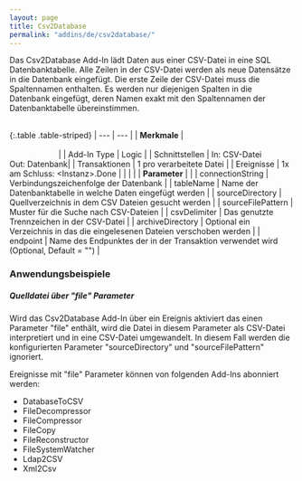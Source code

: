 ```yaml
---
layout: page
title: Csv2Database
permalink: "addins/de/csv2database/"
---
```


Das Csv2Database Add-In lädt Daten aus einer CSV-Datei in eine SQL Datenbanktabelle.
Alle Zeilen in der CSV-Datei werden als neue Datensätze in die Datenbank eingefügt.
Die erste Zeile der CSV-Datei muss die Spaltennamen enthalten. Es werden nur diejenigen Spalten in die Datenbank eingefügt, deren Namen exakt mit den Spaltennamen der Datenbanktabelle übereinstimmen.<br /><br />

{:.table .table-striped}
| --- | --- |
| __Merkmale__ | &nbsp;&nbsp;&nbsp;&nbsp;&nbsp;&nbsp;&nbsp;&nbsp;&nbsp;&nbsp;&nbsp;&nbsp;&nbsp;&nbsp;&nbsp;&nbsp;&nbsp;&nbsp;&nbsp;&nbsp;&nbsp;&nbsp;&nbsp;&nbsp;&nbsp;&nbsp;&nbsp;&nbsp;&nbsp;&nbsp;&nbsp;&nbsp;&nbsp;&nbsp;&nbsp;&nbsp;&nbsp;&nbsp;&nbsp;&nbsp;&nbsp;&nbsp;&nbsp;&nbsp;&nbsp;&nbsp;&nbsp;&nbsp;&nbsp;&nbsp;&nbsp;&nbsp;&nbsp;&nbsp;&nbsp;&nbsp;&nbsp;&nbsp;&nbsp;&nbsp;&nbsp;&nbsp;&nbsp;&nbsp;&nbsp;&nbsp;&nbsp;&nbsp;&nbsp;&nbsp;&nbsp;&nbsp;&nbsp;&nbsp;&nbsp;&nbsp;&nbsp;&nbsp;&nbsp;&nbsp;&nbsp;&nbsp;&nbsp;&nbsp;&nbsp;&nbsp;&nbsp;&nbsp;&nbsp;&nbsp;&nbsp;&nbsp;&nbsp;&nbsp;&nbsp;&nbsp;&nbsp;&nbsp;&nbsp;&nbsp;&nbsp;&nbsp;&nbsp;&nbsp;&nbsp;&nbsp;&nbsp;&nbsp;&nbsp;&nbsp;&nbsp;&nbsp;&nbsp;&nbsp;&nbsp;&nbsp;&nbsp;&nbsp;&nbsp;&nbsp;&nbsp;&nbsp;&nbsp;&nbsp;&nbsp;&nbsp;&nbsp;&nbsp;&nbsp;&nbsp;&nbsp;&nbsp;&nbsp;&nbsp;&nbsp;&nbsp;&nbsp;&nbsp;&nbsp;&nbsp;&nbsp;&nbsp;&nbsp;&nbsp;&nbsp;&nbsp;&nbsp;&nbsp;&nbsp; |
| Add-In Type | Logic |
| Schnittstellen | In: CSV-Datei<br /> Out: Datenbank|
| Transaktionen | 1 pro verarbeitete Datei |
| Ereignisse | 1x am Schluss: &lt;Instanz&gt;.Done |
| | |
| __Parameter__ | |
| connectionString | Verbindungszeichenfolge der Datenbank | 
| tableName | Name der Datenbanktabelle in welche Daten eingefügt werden | 
| sourceDirectory | Quellverzeichnis in dem CSV Dateien gesucht werden | 
| sourceFilePattern | Muster für die Suche nach CSV-Dateien | 
| csvDelimiter | Das genutzte Trennzeichen in der CSV-Datei |
| archiveDirectory | Optional ein Verzeichnis in das die eingelesenen Dateien verschoben werden |
| endpoint | Name des Endpunktes der in der Transaktion verwendet wird (Optional, Default = "") |
 
 
### Anwendungsbeispiele 

##### Quelldatei über "file" Parameter

Wird das Csv2Database Add-In über ein Ereignis aktiviert das einen Parameter "file" enthält, wird die Datei in diesem Parameter als CSV-Datei interpretiert und in eine CSV-Datei umgewandelt. In diesem Fall werden die konfigurierten Parameter "sourceDirectory" und "sourceFilePattern" ignoriert.

Ereignisse mit "file" Parameter können von folgenden Add-Ins abonniert werden:
* DatabaseToCSV
* FileDecompressor
* FileCompressor
* FileCopy
* FileReconstructor
* FileSystemWatcher
* Ldap2CSV
* Xml2Csv
